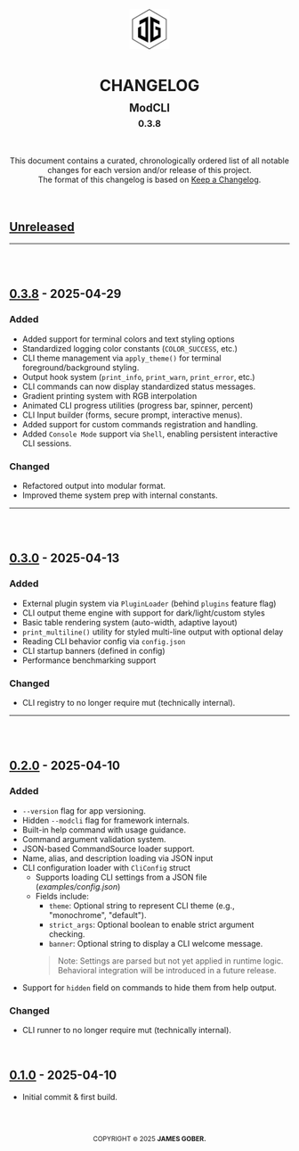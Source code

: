 <div align="center" id="top">
    <picture>
        <source media="(prefers-color-scheme: dark)" srcset="./docs/media/jamesgober-logo-dark.png">
        <img  width="72"  height="72" 
            alt="Official brand mark and logo of James Gober. Image shows JG stylish initials encased in a hexagon outline." 
            src="./docs/media/jamesgober-logo.png">
    </picture>
    <h1>
        <strong>CHANGELOG</strong>
        <sup>
            <br><sub>ModCLI</sub><br>
            <sup><suP>0.3.8</sup></sup>
        </sup>
    </h1>
</div>
<!-- 
/////////// END HEADER
#######################################################################################################
/////////// BEGIN BODY -->
<div align="center">
    This document contains a curated, chronologically ordered list of all notable changes for each version and/or release of this project. 
    <br>
    The format of this changelog is based on <a href="https://keepachangelog.com/en/1.1.0/">Keep a Changelog</a>.
    <br><br><br>
</div>

## [Unreleased]
<div>
<!--
    <h3>Added</h3>
    <ul>
        <li></li>
    </ul>
-->
    <hr><br><br>
<div>




<!-- 0.4.0 | Advanced 
============================================
Extension &amp; Config Support
============================================ -->



<!-- 0.4.0 | Functional CLI With Styles
============================================
Styles, themes, 
============================================ -->


<!-- 0.3.8 | Structural Foundation
============================================
Config, plugin system, tables, etc
============================================ -->
## [0.3.8] - 2025-04-29 
<div>
    <h3>Added</h3>
    <ul>
        <li>Added support for terminal colors and text styling options</li>
        <li>Standardized logging color constants (<code>COLOR_SUCCESS</code>, etc.)</li>
        <li>CLI theme management via <code>apply_theme()</code> for terminal foreground/background styling.</li>
        <li>Output hook system (<code>print_info</code>, <code>print_warn</code>, <code>print_error</code>, etc.)</li>
        <li>CLI commands can now display standardized status messages.</li>
        <li>Gradient printing system with RGB interpolation</li>
        <li>Animated CLI progress utilities (progress bar, spinner, percent)</li>
        <li>CLI Input builder (forms, secure prompt, interactive menus).</li>
        <li>Added support for custom commands registration and handling.</li>
        <li>Added <code>Console Mode</code> support via <code>Shell</code>, enabling persistent interactive CLI sessions.</li>
    </ul>
    <h3>Changed</h3>
    <ul>    
        <li>Refactored output into modular format.</li>
        <li>Improved theme system prep with internal constants.</li>
    </ul>
    <hr><br><br>
<div>


<!-- 0.3.0 | Structural Foundation
============================================
Config, plugin system, tables, etc
============================================ -->
## [0.3.0] - 2025-04-13 
<div>
    <h3>Added</h3>
    <ul>
        <li>External plugin system via <code>PluginLoader</code> (behind <code>plugins</code> feature flag)</li>
        <li>CLI output theme engine with support for dark/light/custom styles</li>
        <li>Basic table rendering system (auto-width, adaptive layout)</li>
        <li><code>print_multiline()</code> utility for styled multi-line output with optional delay</li>
        <li>Reading CLI behavior config via <code>config.json</code></li>
        <li>CLI startup banners (defined in config)</li>
        <li>Performance benchmarking support</li>
    </ul>
    <h3>Changed</h3>
    <ul>    
        <li>CLI registry to no longer require mut (technically internal).</li>
    </ul>
    <hr><br><br>
<div>


<!-- 0.2.0 | Command Structure
============================================
Custom commanda, Version, Help, etc.
============================================-->
## [0.2.0] - 2025-04-10 
<div>
    <h3>Added</h3>
    <ul>
        <li><code>--version</code> flag for app versioning.</li>
        <li>Hidden <code>--modcli</code> flag for framework internals.</li>
        <li>Built-in help command with usage guidance.</li>
        <li>Command argument validation system.</li>
        <li>JSON-based CommandSource loader support.</li>
        <li>Name, alias, and description loading via JSON input</li>
        <li>
            CLI configuration loader with <code>CliConfig</code> struct
            <ul>
                <li>Supports loading CLI settings from a JSON file (<i>examples/config.json</i>)</li>
                <li>
                    Fields include:
                    <ul>
                        <li><code>theme</code>: Optional string to represent CLI theme (e.g., "monochrome", "default").</li>
                        <li><code>strict_args</code>: Optional boolean to enable strict argument checking.</li>
                        <li><code>banner</code>: Optional string to display a CLI welcome message.</li>
                    </ul>
                    <blockquote>Note: Settings are parsed but not yet applied in runtime logic. Behavioral integration will be introduced in a future release.</blockquote>
                </li>
            </ul>
        </li>
        <li>Support for <code>hidden</code> field on commands to hide them from help output.</li>
    </ul>
    <h3>Changed</h3>
    <ul>    
        <li>CLI runner to no longer require mut (technically internal).</li>
    </ul>
    <br>
<div>

<!-- 0.1.0
============================================
Initial Commit
============================================-->
## [0.1.0] - 2025-04-10 
<div>
    <ul>    
        <li>Initial commit &amp; first build.</li>
    </ul>
<div>


<!--
/////////// BEGIN FOOTER
####################################################################################################### -->
[unreleased]: https://github.com/jamesgober/mod-cli/compare/v0.1.0...HEAD
<!-- 
============================================================================
VERSIONS
============================================================================ -->

<!-- 
POST-RELEASE/STABLE GOES HERE
-->


<!--
 PRE-RELEASE =========================================================== -->
[0.4.0]: https://github.com/jamesgober/mod-cli/compare/v0.3.9...v0.4.0
[0.3.9]: https://github.com/jamesgober/mod-cli/compare/v0.3.8...v0.3.9
[0.3.8]: https://github.com/jamesgober/mod-cli/compare/v0.3.0...v0.3.8
[0.3.0]: https://github.com/jamesgober/mod-cli/compare/v0.2.0...v0.3.0
[0.2.0]: https://github.com/jamesgober/mod-cli/compare/v0.1.0...v0.2.0
[0.1.0]: https://github.com/jamesgober/mod-cli/compare/v0.1.0...HEAD


<!--#######################################################################################################
:: COPYRIGHT
============================================================================ -->
<div align="center">
  <br>
  <h2></h2>
  <sup>COPYRIGHT <small>&copy;</small> 2025 <strong>JAMES GOBER.</strong></sup>
</div>